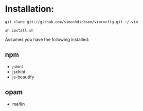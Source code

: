 # Installation:

`git clone git://github.com/simonhdickson/vimconfig.git ~/.vim`

`sh install.sh`

Assumes you have the following installed:

## npm

* jshint
* jsxhint
* js-beautify

## opam

* merlin
